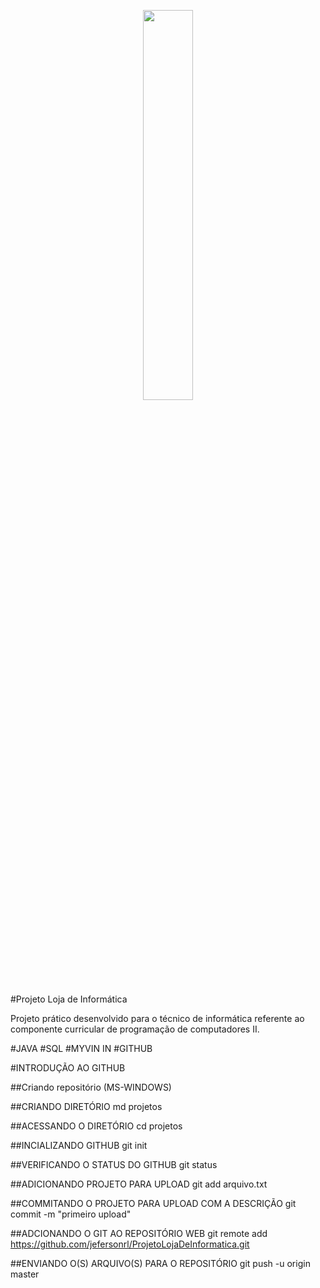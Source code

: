 <p align="center"><img width="40%" src="imgs/logo.jpg" /></p>

#Projeto Loja de Informática

Projeto prático desenvolvido para o técnico de informática referente ao componente curricular de programação de computadores II.

#JAVA #SQL #MYVIN IN #GITHUB

#INTRODUÇÃO AO GITHUB

##Criando repositório (MS-WINDOWS)

##CRIANDO DIRETÓRIO
md projetos

##ACESSANDO O DIRETÓRIO
cd projetos

##INCIALIZANDO GITHUB
git init

##VERIFICANDO O STATUS DO GITHUB
git status

##ADICIONANDO PROJETO PARA UPLOAD
git add arquivo.txt

##COMMITANDO O PROJETO PARA UPLOAD COM A DESCRIÇÃO
git commit -m "primeiro upload"

##ADCIONANDO O GIT AO REPOSITÓRIO WEB
git remote add https://github.com/jefersonrl/ProjetoLojaDeInformatica.git

##ENVIANDO O(S) ARQUIVO(S) PARA O REPOSITÓRIO
git push -u origin master
